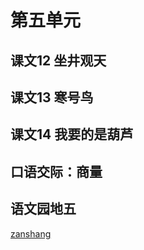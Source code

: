 # 第五单元

## 课文12 坐井观天

<Ebook grade="xxyw2a" :pages="58" :paged="59" ></Ebook> 


## 课文13 寒号鸟

<Ebook grade="xxyw2a" :pages="60" :paged="63" ></Ebook> 


## 课文14 我要的是葫芦

<Ebook grade="xxyw2a" :pages="64" :paged="66" ></Ebook> 


## 口语交际：商量

<Ebook grade="xxyw2a" :pages="67" :paged="67" ></Ebook> 


## 语文园地五

<Ebook grade="xxyw2a" :pages="68" :paged="70" ></Ebook> 


[zanshang](../res/zanshang.md ':include')
